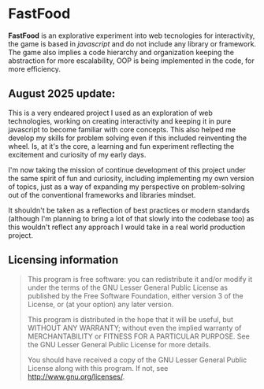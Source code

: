 # FastFood

**FastFood** is an explorative experiment into web tecnologies for interactivity, the game is based in *javascript* and
do not include any library or framework. The game also implies a code hierarchy and organization keeping the abstraction
for more escalability, OOP is being implemented in the code, for more efficiency.

## August 2025 update: 

This is a very endeared project I used as an exploration of web technologies, working on creating interactivity and 
keeping it in pure javascript to become familiar with core concepts. This also helped me develop my skills for problem 
solving even if this included reinventing the wheel. Is, at it's the core, a learning and fun experiment reflecting the
excitement and curiosity of my early days.

I'm now taking the mission of continue development of this project under the same spirit of fun and curiosity, including
implementing my own version of topics, just as a way of expanding my perspective on problem-solving out of the 
conventional frameworks and libraries mindset. 

It shouldn't be taken as a reflection of best practices or modern standards (although I'm planning to bring a lot of that
slowly into the codebase too) as this wouldn't reflect any approach I would take in a real world production project. 


## Licensing information

>This program is free software: you can redistribute it and/or modify
>it under the terms of the GNU Lesser General Public License as published by
>the Free Software Foundation, either version 3 of the License, or
>(at your option) any later version.
>
>This program is distributed in the hope that it will be useful,
>but WITHOUT ANY WARRANTY; without even the implied warranty of
>MERCHANTABILITY or FITNESS FOR A PARTICULAR PURPOSE.  See the
>GNU Lesser General Public License for more details.
>
>You should have received a copy of the GNU Lesser General Public License
>along with this program.  If not, see <http://www.gnu.org/licenses/>.
